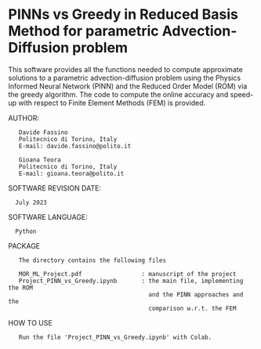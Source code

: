 # PINNs vs Greedy in Reduced Basis Method for parametric Advection-Diffusion problem

This software provides all the functions needed to compute approximate
solutions to a parametric advection-diffusion problem using the Physics
Informed Neural Network (PINN) and the Reduced Order Model (ROM) via the
greedy algorithm. The code to compute the online accuracy and speed-up with 
respect to Finite Element Methods (FEM) is provided.
 
 
 
 AUTHOR:

       Davide Fassino 
       Politecnico di Torino, Italy
       E-mail: davide.fassino@polito.it

       Gioana Teora 
       Politecnico di Torino, Italy
       E-mail: gioana.teora@polito.it
       
SOFTWARE REVISION DATE:

      July 2023

 SOFTWARE LANGUAGE:

      Python


PACKAGE

       The directory contains the following files
       
       MOR_ML_Project.pdf                 : manuscript of the project
       Project_PINN_vs_Greedy.ipynb       : the main file, implementing the ROM
                                            and the PINN approaches and the 
                                            comparison w.r.t. the FEM


HOW TO USE

       Run the file 'Project_PINN_vs_Greedy.ipynb' with Colab.
